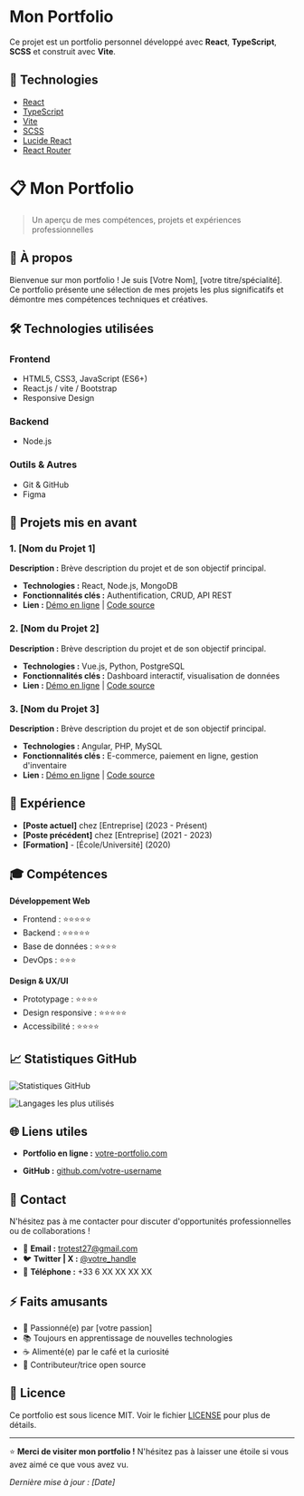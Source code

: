 # Mon Portfolio

Ce projet est un portfolio personnel développé avec **React**, **TypeScript**, **SCSS** et construit avec **Vite**.

## 🚀 Technologies

- [React](https://reactjs.org/)
- [TypeScript](https://www.typescriptlang.org/)
- [Vite](https://vitejs.dev/)
- [SCSS](https://sass-lang.com/)
- [Lucide React](https://lucide.dev/)
- [React Router](https://reactrouter.com/)

# 📋 Mon Portfolio

> Un aperçu de mes compétences, projets et expériences professionnelles

## 🎯 À propos

Bienvenue sur mon portfolio ! Je suis [Votre Nom], [votre titre/spécialité]. Ce portfolio présente une sélection de mes projets les plus significatifs et démontre mes compétences techniques et créatives.

## 🛠️ Technologies utilisées

### Frontend
- HTML5, CSS3, JavaScript (ES6+)
- React.js / vite / Bootstrap
- Responsive Design

### Backend
- Node.js 

### Outils & Autres
- Git & GitHub
- Figma 
## 🚀 Projets mis en avant

### 1. [Nom du Projet 1]
**Description :** Brève description du projet et de son objectif principal.
- **Technologies :** React, Node.js, MongoDB
- **Fonctionnalités clés :** Authentification, CRUD, API REST
- **Lien :** [Démo en ligne](https://votre-lien.com) | [Code source](https://github.com/votre-username/projet1)

### 2. [Nom du Projet 2]
**Description :** Brève description du projet et de son objectif principal.
- **Technologies :** Vue.js, Python, PostgreSQL
- **Fonctionnalités clés :** Dashboard interactif, visualisation de données
- **Lien :** [Démo en ligne](https://votre-lien.com) | [Code source](https://github.com/votre-username/projet2)

### 3. [Nom du Projet 3]
**Description :** Brève description du projet et de son objectif principal.
- **Technologies :** Angular, PHP, MySQL
- **Fonctionnalités clés :** E-commerce, paiement en ligne, gestion d'inventaire
- **Lien :** [Démo en ligne](https://votre-lien.com) | [Code source](https://github.com/votre-username/projet3)

## 💼 Expérience

- **[Poste actuel]** chez [Entreprise] (2023 - Présent)
- **[Poste précédent]** chez [Entreprise] (2021 - 2023)
- **[Formation]** - [École/Université] (2020)

## 🎓 Compétences

**Développement Web**
- Frontend : ⭐⭐⭐⭐⭐
- Backend : ⭐⭐⭐⭐⭐
- Base de données : ⭐⭐⭐⭐
- DevOps : ⭐⭐⭐

**Design & UX/UI**
- Prototypage : ⭐⭐⭐⭐
- Design responsive : ⭐⭐⭐⭐⭐
- Accessibilité : ⭐⭐⭐⭐

## 📈 Statistiques GitHub

![Statistiques GitHub](https://github-readme-stats.vercel.app/api?username=votre-username&show_icons=true&theme=dark)

![Langages les plus utilisés](https://github-readme-stats.vercel.app/api/top-langs/?username=votre-username&layout=compact&theme=dark)

## 🌐 Liens utiles

- **Portfolio en ligne :** [votre-portfolio.com](https://votre-portfolio.com)

- **GitHub :** [github.com/votre-username](https://github.com/kitotake)

## 📱 Contact

N'hésitez pas à me contacter pour discuter d'opportunités professionnelles ou de collaborations !

- 📧 **Email :** trotest27@gmail.com
- 🐦 **Twitter | X :** [@votre_handle](https://x.com/KitotakeLevrai)
- 📱 **Téléphone :** +33 6 XX XX XX XX

## ⚡ Faits amusants

- 🎯 Passionné(e) par [votre passion]
- 📚 Toujours en apprentissage de nouvelles technologies
- ☕ Alimenté(e) par le café et la curiosité
- 🌱 Contributeur/trice open source

## 📄 Licence

Ce portfolio est sous licence MIT. Voir le fichier [LICENSE](LICENSE) pour plus de détails.

---

⭐ **Merci de visiter mon portfolio !** N'hésitez pas à laisser une étoile si vous avez aimé ce que vous avez vu.

*Dernière mise à jour : [Date]*
